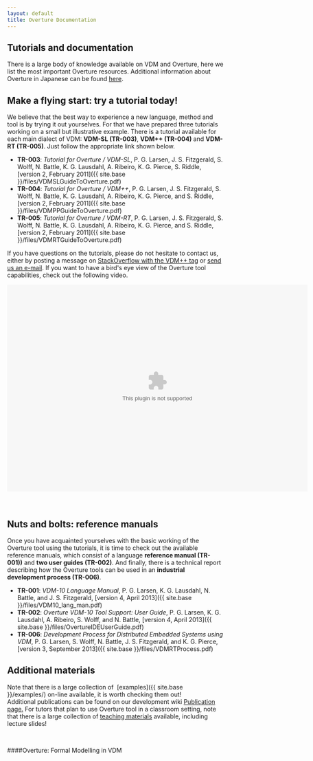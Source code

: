 ```yaml
--- 
layout: default 
title: Overture Documentation 
---
```


## Tutorials and documentation

There is a large body of knowledge available on VDM and Overture, here we list the most important Overture resources. 
Additional information about Overture in Japanese can be found [here](http://research.nii.ac.jp/~f-ishikawa/vdm/overture.html).

## Make a flying start: try a tutorial today!

We believe that the best way to experience a new language, method and tool is by trying it out yourselves. 
For that we have prepared three tutorials working on a small but illustrative example. 
There is a tutorial available for each main dialect of VDM: **VDM-SL (TR-003)**, **VDM++ (TR-004)** and **VDM-RT (TR-005)**. Just follow the appropriate link shown below.

- **TR-003**: _Tutorial for Overture / VDM-SL_, P. G. Larsen, J. S. Fitzgerald, S. Wolff, N. Battle, K. G. Lausdahl, A. Ribeiro, K. G. Pierce, S. Riddle, [version 2, February 2011]({{ site.base }}/files/VDMSLGuideToOverture.pdf)
- **TR-004**: _Tutorial for Overture / VDM++_, P. G. Larsen, J. S. Fitzgerald, S. Wolff, N. Battle, K. G. Lausdahl, A. Ribeiro, K. G. Pierce, and S. Riddle, [version 2, February 2011]({{ site.base }}/files/VDMPPGuideToOverture.pdf)
- **TR-005**: _Tutorial for Overture / VDM-RT_, P. G. Larsen, J. S. Fitzgerald, S. Wolff, N. Battle, K. G. Lausdahl, A. Ribeiro, K. G. Pierce, and S. Riddle, [version 2, February 2011]({{ site.base }}/files/VDMRTGuideToOverture.pdf)

If you have questions on the tutorials, please do not hesitate to contact us, either by posting a message on [StackOverflow with the VDM++ tag](http://stackoverflow.com/questions/tagged/vdm%2b%2b) or [send us an e-mail](http://www.google.com/recaptcha/mailhide/d?k=01mU5bAq4Rogp5FVouKumLoQ==&c=pHoefT8t8vvgTnqYB_4422-4CEytwUaijr_er5aSbIw=). 
If you want to have a bird's eye view of the Overture tool capabilities, check out the following video.

<div id="media"><object id="csSWF" width="700" height="481" classid="clsid:d27cdb6e-ae6d-11cf-96b8-444553540000" codebase="http://download.macromedia.com/pub/shockwave/cabs/flash/swflash.cab#version=9,0,115,0"></p>
<param name="src" value="http://staff.iha.dk/pgl/OvertureRelease1.0.0/OvertureRelease1.0.0_controller.swf" />
<param name="bgcolor" value="#1a1a1a" />
<param name="quality" value="best" />
<param name="allowScriptAccess" value="always" />
<param name="allowFullScreen" value="true" />
<param name="scale" value="showall" />
<param name="flashVars" value="autostart=false#&amp;thumb=http://staff.iha.dk/pgl/OvertureRelease1.0.0/FirstFrame.png&amp;thumbscale=45&amp;color=0x1A1A1A,0x1A1A1A" /><embed name="csSWF" width="700" height="481" src="http://staff.iha.dk/pgl/OvertureRelease1.0.0/OvertureRelease1.0.0_controller.swf" allowscriptaccess="always" allowfullscreen="true" pluginspage="http://www.macromedia.com/shockwave/download/index.cgi?P1_Prod_Version=ShockwaveFlash" scale="showall" quality="best" bgcolor="#1a1a1a" flashvars="autostart=false&amp;thumb=http://staff.iha.dk/pgl/OvertureRelease1.0.0/FirstFrame.png&amp;thumbscale=45&amp;color=0x1A1A1A,0x1A1A1A"></embed></object><br />
&nbsp;</div>
 

## Nuts and bolts: reference manuals

Once you have acquainted yourselves with the basic working of the Overture tool using the tutorials, it is time to check out the available reference manuals, which consist of a language **reference manual (TR-001))** and **two user guides (TR-002)**. 
And finally, there is a technical report describing how the Overture tools can be used in an **industrial development process (TR-006)**.

- **TR-001**: _VDM-10 Language Manual_, P. G. Larsen, K. G. Lausdahl, N. Battle, and J. S. Fitzgerald, [version 4, April 2013]({{ site.base }}/files/VDM10_lang_man.pdf)
- **TR-002**: _Overture VDM-10 Tool Support: User Guide_, P. G. Larsen, K. G. Lausdahl, A. Ribeiro, S. Wolff, and N. Battle, [version 4, April 2013]({{ site.base }}/files/OvertureIDEUserGuide.pdf)
- **TR-006**: _Development Process for Distributed Embedded Systems using VDM_, P. G. Larsen, S. Wolff, N. Battle, J. S. Fitzgerald, and K. G. Pierce, [version 3, September 2013]({{ site.base }}/files/VDMRTProcess.pdf)

    

## Additional materials

Note that there is a large collection of  [examples]({{ site.base }}/examples/) on-line available, it is worth checking them out! 
Additional publications can be found on our development wiki [Publication page.](http://wiki.overturetool.org/index.php/Overture_Publications) For tutors that plan to use Overture tool in a classroom setting, note that there is a large collection of [teaching materials](http://www.vdmportal.org/twiki/bin/view/Main/WebHome#VDM_teaching_material) available, including lecture slides!

 

####Overture: Formal Modelling in VDM

